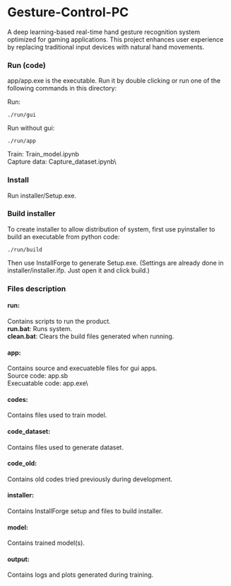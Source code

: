 # Gesture-Control-PC
A deep learning-based real-time hand gesture recognition system optimized for gaming applications. This project enhances user experience by replacing traditional input devices with natural hand movements.

### Run (code)
app/app.exe is the executable. Run it by double clicking or run one of the following commands in this directory:

Run: 
```
./run/gui
```
Run without gui: 
```
./run/app
```
Train: Train_model.ipynb\
Capture data: Capture_dataset.ipynb\

### Install
Run installer/Setup.exe.

### Build installer
To create installer to allow distribution of system, first use pyinstaller to build an executable from python code:
```
./run/build
```

Then use InstallForge to generate Setup.exe. (Settings are already done in installer/installer.ifp. Just open it and click build.)

### Files description
#### run:
Contains scripts to run the product.\
**run.bat**: Runs system.\
**clean.bat**: Clears the build files generated when running.

#### app:
Contains source and execuateble files for gui apps.\
Source code: app.sb\
Execuatable code: app.exe\

#### codes:
Contains files used to train model.

#### code_dataset:
Contains files used to generate dataset.

#### code_old:
Contains old codes tried previously during development.

#### installer:
Contains InstallForge setup and files to build installer.

#### model:
Contains trained model(s).

#### output:
Contains logs and plots generated during training.
